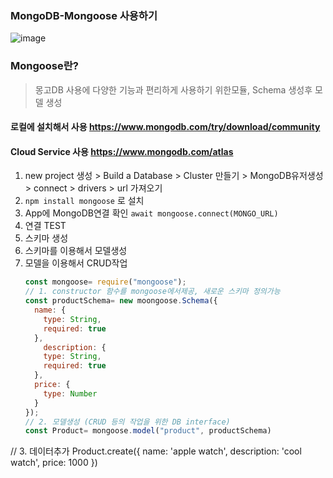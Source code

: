 ### MongoDB-Mongoose 사용하기
![image](https://github.com/foriinrangelen/ExpreeJS-MongoDB/assets/123726292/f44f333a-0f71-4e29-b544-fdfbb789ff62)

### Mongoose란?
> 몽고DB 사용에 다양한 기능과 편리하게 사용하기 위한모듈, Schema 생성후 모델 생성

#### 로컬에 설치해서 사용 https://www.mongodb.com/try/download/community

#### Cloud Service 사용 https://www.mongodb.com/atlas

1. new project 생성 > Build a Database > Cluster 만들기 > MongoDB유저생성 > connect > drivers > url 가져오기
2. `npm install mongoose` 로 설치
3.  App에 MongoDB연결 확인 `await mongoose.connect(MONGO_URL)`
4.  연결 TEST
5. 스키마 생성
6. 스키마를 이용해서 모델생성
7. 모델을 이용해서 CRUD작업
   ```javascript
   const mongoose= require("mongoose");
   // 1. constructor 함수를 mongoose에서제공, 새로운 스키마 정의가능
   const productSchema= new moongoose.Schema({ 
     name: {
       type: String,
       required: true
     },
       description: {
       type: String,
       required: true
     },
     price: {
       type: Number
     }
   });
   // 2. 모델생성 (CRUD 등의 작업을 위한 DB interface)
   const Product= mongoose.model("product", productSchema)
  // 3. 데이터추가
   Product.create({
      name: 'apple watch',
      description: 'cool watch',
      price: 1000
   })
   ```
